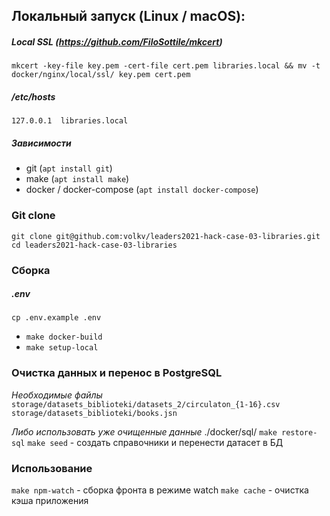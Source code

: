## Локальный запуск (Linux / macOS):

##### Local SSL (https://github.com/FiloSottile/mkcert) 
`mkcert -key-file key.pem -cert-file cert.pem libraries.local && mv -t docker/nginx/local/ssl/ key.pem cert.pem`
##### /etc/hosts
`127.0.0.1  libraries.local`


##### Зависимости

* git (`apt install git`)
* make (`apt install make`)
* docker / docker-compose (`apt install docker-compose`)

### Git clone

`git clone git@github.com:volkv/leaders2021-hack-case-03-libraries.git`
`cd leaders2021-hack-case-03-libraries`

### Сборка

##### .env
`cp .env.example .env`

* `make docker-build`
* `make setup-local`

### Очистка данных и перенос в PostgreSQL

*Необходимые файлы*
`storage/datasets_biblioteki/datasets_2/circulaton_{1-16}.csv`
`storage/datasets_biblioteki/books.jsn`

*Либо использовать уже очищенные данные*
./docker/sql/
`make restore-sql`
`make seed` - создать справочники и перенести датасет в БД

### Использование

`make npm-watch` - сборка фронта в режиме watch
`make cache` - очистка кэша приложения
